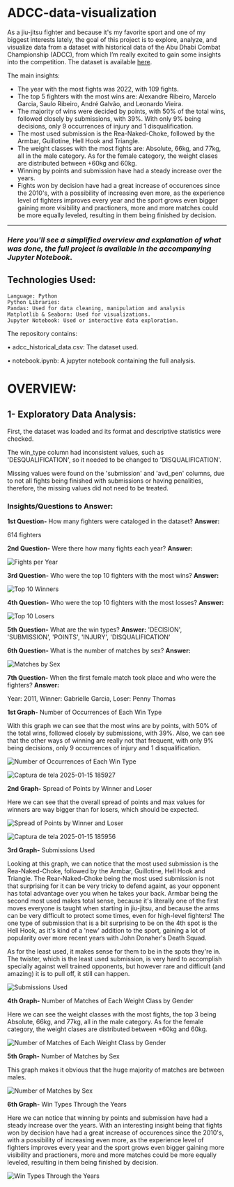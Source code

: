# ADCC-data-visualization

As a jiu-jitsu fighter and because it's my favorite sport and one of my biggest interests lately, the goal of this project is to explore, analyze, and visualize data from a dataset with historical data of the Abu Dhabi Combat Championship (ADCC), from which I’m really excited to gain some insights into the competition. The dataset is available [here](https://www.kaggle.com/datasets/bjagrelli/adcc-historical-dataset). 

The main insights: 

- The year with the most fights was 2022, with 109 fights.
- The top 5 fighters with the most wins are: Alexandre Ribeiro, Marcelo Garcia, Saulo Ribeiro, André Galvão, and Leonardo Vieira.
- The majority of wins were decided by points, with 50% of the total wins, followed closely by submissions, with 39%. With only 9% being decisions, only 9 occurrences of injury and 1 disqualification.
- The most used submission is the Rea-Naked-Choke, followed by the Armbar, Guillotine, Hell Hook and Triangle.
- The weight classes with the most fights are: Absolute, 66kg, and 77kg, all in the male category. As for the female category, the weight clases are distributed between +60kg and 60kg.
- Winning by points and submission have had a steady increase over the years.
- Fights won by decision have had a great increase of occurences since the 2010's, with a possibility of increasing even more, as the experience level of fighters improves every year and the sport grows even bigger gaining more visibility and practioners, more and more matches could be more equally leveled, resulting in them being finished by decision.
___

### *Here you'll see a simplified overview and explanation of what was done, the full project is available in the accompanying Jupyter Notebook*.

## Technologies Used:


    Language: Python
    Python Libraries:
    Pandas: Used for data cleaning, manipulation and analysis
    Matplotlib & Seaborn: Used for visualizations.
    Jupyter Notebook: Used or interactive data exploration.

The repository contains:

• adcc_historical_data.csv: The dataset used.

• notebook.ipynb: A jupyter notebook containing the full analysis.

# OVERVIEW:

## 1- Exploratory Data Analysis:

First, the dataset was loaded and its format and descriptive statistics were checked. 

The win_type column had inconsistent values, such as 'DESQUALIFICATION', so it needed to be changed to 'DISQUALIFICATION'.

Missing values were found on the 'submission' and 'avd_pen' columns, due to not all fights being finished with submissions or having penalities, therefore, the missing values did not need to be treated.

### Insights/Questions to Answer:

**1st Question-** How many fighters were cataloged in the dataset? 
**Answer:** 

614 fighters

**2nd Question-** Were there how many fights each year?
**Answer:** 

![Fights per Year](https://github.com/user-attachments/assets/50833578-f473-4df8-a90b-147fe5925b43)

**3rd Question-** Who were the top 10 fighters with the most wins?
**Answer:** 

![Top 10 Winners](https://github.com/user-attachments/assets/6a18f665-78aa-4ccd-8bd2-3ccf0a93e7e8)

**4th Question-** Who were the top 10 fighters with the most losses?
**Answer:** 

![Top 10 Losers](https://github.com/user-attachments/assets/30e6bec4-97f7-4310-a4ee-5a512be661c4)

**5th Question-** What are the win types?
**Answer:** 'DECISION', 'SUBMISSION', 'POINTS', 'INJURY', 'DISQUALIFICATION'

**6th Question-** What is the number of matches by sex?
**Answer:**

![Matches by Sex](https://github.com/user-attachments/assets/8bf0bc8a-410b-4d3d-aa50-26da28874da6)

**7th Question-** When the first female match took place and who were the fighters?
**Answer:**

Year: 2011,  Winner: Gabrielle Garcia,  Loser: Penny Thomas

**1st Graph-** Number of Occurrences of Each Win Type

With this graph we can see that the most wins are by points, with 50% of the total wins, followed closely by submissions, with 39%. Also, we can see that the other ways of winning are really not that frequent, with only 9% being decisions, only 9 occurrences of injury and 1 disqualification.

![Number of Occurrences of Each Win Type](https://github.com/user-attachments/assets/b0829454-e4d1-4efa-aa2f-0d23e60764d4)

![Captura de tela 2025-01-15 185927](https://github.com/user-attachments/assets/c2eca6a0-965a-49ca-8e9d-126441157cac)

**2nd Graph-** Spread of Points by Winner and Loser

Here we can see that the overall spread of points and max values for winners are way bigger than for losers, which should be expected.

![Spread of Points by Winner and Loser](https://github.com/user-attachments/assets/005c3a40-4714-43cd-9d5d-1249b5ef4697)


![Captura de tela 2025-01-15 185956](https://github.com/user-attachments/assets/42fcab51-f390-476b-9e07-b3929d7cad39)

**3rd Graph-** Submissions Used

Looking at this graph, we can notice that the most used submission is the Rea-Naked-Choke, followed by the Armbar, Guillotine, Hell Hook and Triangle. The Rear-Naked-Choke being the most used submission is not that surprising for it can be very tricky to defend againt, as your opponent has total advantage over you when he takes your back. Armbar being the second most used makes total sense, because it's literally one of the first moves everyone is taught when starting in jiu-jitsu, and because the arms can be very difficult to protect some times, even for high-level fighters! The one type of submission that is a bit surprising to be on the 4th spot is the Hell Hook, as it's kind of a 'new' addition to the sport, gaining a lot of popularity over more recent years with John Donaher's Death Squad.

As for the least used, it makes sense for them to be in the spots they're in. The twister, which is the least used submission, is very hard to accomplish specially against well trained opponents, but however rare and difficult (and amazing) it is to pull off, it still can happen.

![Submissions Used](https://github.com/user-attachments/assets/b85047d9-b597-4d47-aaa7-7978473376b5)

**4th Graph-** Number of Matches of Each Weight Class by Gender

Here we can see the weight classes with the most fights, the top 3 being Absolute, 66kg, and 77kg, all in the male category. As for the female category, the weight clases are distributed between +60kg and 60kg.

![Number of Matches of Each Weight Class by Gender](https://github.com/user-attachments/assets/907611ca-b3ee-4917-aaea-2d4315b05f25)

**5th Graph-** Number of Matches by Sex

This graph makes it obvious that the huge majority of matches are between males.

![Number of Matches by Sex](https://github.com/user-attachments/assets/483cc849-0d8b-4147-9ca3-8ee2f8d1f666)

**6th Graph-** Win Types Through the Years 

Here we can notice that winning by points and submission have had a steady increase over the years. With an interesting insight being that fights won by decision have had a great increase of occurences since the 2010's, with a possibility of increasing even more, as the experience level of fighters improves every year and the sport grows even bigger gaining more visibility and practioners, more and more matches  could be more equally leveled, resulting in them being finished by decision.

![Win Types Through the Years](https://github.com/user-attachments/assets/806a6bca-e442-4220-95f0-c73b3fdaa243)

